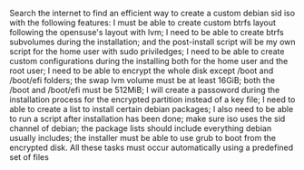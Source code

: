 Search the internet to find an efficient way to create a custom debian sid iso with the following features: I must be able to create custom btrfs layout following the opensuse's layout with lvm; I need to be able to create btrfs subvolumes during the installation; and the post-install script will be my own script for the home user with sudo priviledges; I need to be able to create custom configurations during the installing both for the home user and the root user;  I need to be able to encrypt the whole disk except /boot and /boot/efi folders; the swap lvm volume must be at least 16GiB; both the /boot and /boot/efi must be 512MiB; I will create a passoword during the installation process for the encrypted partition instead of a key file; I need to able to create a list to install certain debian packages; I also need to be able to run a script after installation has been done; make sure iso uses the sid channel of debian; the package lists should include everything debian usually includes; the installer must be able to use grub to boot from the encrypted disk. All these tasks must occur automatically using a predefined set of files



